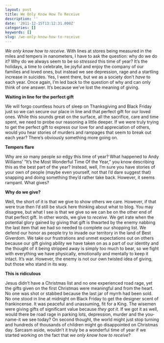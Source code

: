 ```yaml
---
layout: post
title: We Only Know How To Receive
description: ''
date: '2011-12-15T13:12:31.000Z'
categories: []
keywords: []
slug: /we-only-know-how-to-receive
---
```


_We only know how to receive_. With lines at stores being measured in the miles and tempers in nanometers, I have to ask the question: why do we do it? Why do we always seem to be so _stressed_ this time of year? It’s the holidays, a time to celebrate, be joyful and enjoy the company of our families and loved ones, but instead we see depression, rage and a startling increase in suicides. Yes, I went there, but we as a society don’t _have_ to each year. Once again, I’m led back to the question of why and can only think of one answer. It’s because we’ve lost the meaning of giving.

**Waiting in line for the perfect gift**

We will forgo countless hours of sleep on Thanksgiving and Black Friday just so we can secure our place in line and that perfect gift for our loved ones. While this sounds great on the surface, all the sacrifice, care and time spent, we need to probe our reasoning a little deeper. If we were truly trying to get the perfect gift to express our love for and appreciation of others, would you hear stories of murders and rampages that seem to break out each year? There’s obviously something more going on.

**Tempers flare**

Why are _so_ many people _so_ edgy this time of year? What happened to Andy Williams’ “It’s the Most Wonderful Time Of the Year,” you know describing this as the best part of the year? Instead, well, I’m sure you have stories of your own of people (maybe even yourself, not that I’d dare suggest that) snapping and doing something they’d rather take back. However, it seems rampant. What gives?

**Why do we give?**

Well, the short of it is that we give to show others we care. However, if that were true then I’d still be stuck here thinking about what to blog. You may disagree, but what I see is that we give so we can be on the other end of that perfect gift. In other words, we give to _receive_. We get irate when the potential glory gained by giving that gift is thwarted by the enemy nabbing the last item that we had so needed to complete our shopping list. We defend our honor as people try to invade our territory in the land of Best Giverdom. We take our frustrations and unmet expectations out on others because our gift giving ability we have taken on as a part of our identity and the thought of it being stripped away is simply too much to bear, so we fight with everything we have physically, emotionally and mentally to keep it intact. It’s war. However, the enemy is not our own twisted idea of giving, but those who stand in its way.

**This is ridiculous**

Jesus didn’t have a Christmas list and no one experienced road rage, yet the gifts given on the first Christmas were meaningful and from the heart. No one was shot or stabbed because the last jar of myrrh had been sold. No one stood in line at midnight on Black Friday to get the designer scent of frankincense. It was peaceful and unassuming, fit for a King. The wisemen were giving gifts of significant value because _they got it_. If we got it as well, would there be road rage in parking lots, depression, murder and the you-name-it we see today? On second thought, the world might just stop turning and hundreds of thousands of children might go disappointed on Christmas day. Sarcasm aside, wouldn’t it truly be a wonderful time of year if we started working on the fact that _we only know how to receive_?